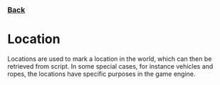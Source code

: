 ### [Back](README.md)
# Location
Locations are used to mark a location in the world, which can then be retrieved from script. In some special cases, for instance vehicles and ropes, the locations have specific purposes in the game engine.